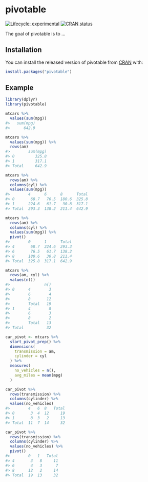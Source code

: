 
<!-- README.md is generated from README.Rmd. Please edit that file -->

# pivotable

<!-- badges: start -->

[![Lifecycle:
experimental](https://img.shields.io/badge/lifecycle-experimental-orange.svg)](https://www.tidyverse.org/lifecycle/#experimental)
[![CRAN
status](https://www.r-pkg.org/badges/version/pivotable)](https://CRAN.R-project.org/package=pivotable)
<!-- badges: end -->

The goal of pivotable is to …

## Installation

You can install the released version of pivotable from
[CRAN](https://CRAN.R-project.org) with:

``` r
install.packages("pivotable")
```

## Example

``` r
library(dplyr)
library(pivotable)

mtcars %>%
  values(sum(mpg))
#>   sum(mpg)  
#>      642.9

mtcars %>%
  values(sum(mpg)) %>%
  rows(am) 
#>        sum(mpg)  
#> 0         325.8  
#> 1         317.1  
#> Total     642.9
```

``` r
mtcars %>%
  rows(am) %>%
  columns(cyl) %>%
  values(sum(mpg))
#>        4      6      8      Total  
#> 0       68.7   76.5  180.6  325.8  
#> 1      224.6   61.7   30.8  317.1  
#> Total  293.3  138.2  211.4  642.9

mtcars %>%
  rows(am) %>%
  columns(cyl) %>%
  values(sum(mpg)) %>%
  pivot()
#>        0      1      Total  
#> 4       68.7  224.6  293.3  
#> 6       76.5   61.7  138.2  
#> 8      180.6   30.8  211.4  
#> Total  325.8  317.1  642.9
```

``` r
mtcars %>%
  rows(am, cyl) %>%
  values(n())
#>               n()  
#> 0      4        3  
#>        6        4  
#>        8       12  
#>        Total   19  
#> 1      4        8  
#>        6        3  
#>        8        2  
#>        Total   13  
#> Total          32
```

``` r
car_pivot <- mtcars %>%
  start_pivot_prep() %>%
  dimensions(
    transmission = am,
    cylinder = cyl
  ) %>%
  measures(
    no_vehicles = n(),
    avg_miles = mean(mpg)
  )

car_pivot %>%
  rows(transmission) %>%
  columns(cylinder) %>%
  values(no_vehicles)
#>        4   6  8   Total  
#> 0       3  4  12     19  
#> 1       8  3   2     13  
#> Total  11  7  14     32

car_pivot %>%
  rows(transmission) %>%
  columns(cylinder) %>%
  values(no_vehicles) %>%
  pivot()
#>        0   1   Total  
#> 4       3   8     11  
#> 6       4   3      7  
#> 8      12   2     14  
#> Total  19  13     32
```
